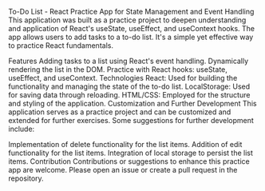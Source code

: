 To-Do List - React Practice App for State Management and Event Handling
This application was built as a practice project to deepen understanding and application of React's useState, useEffect, and useContext hooks. The app allows users to add tasks to a to-do list. It's a simple yet effective way to practice React fundamentals.

Features
Adding tasks to a list using React's event handling.
Dynamically rendering the list in the DOM.
Practice with React hooks: useState, useEffect, and useContext.
Technologies
React: Used for building the functionality and managing the state of the to-do list.
LocalStorage: Used for saving data through reloading.
HTML/CSS: Employed for the structure and styling of the application.
Customization and Further Development
This application serves as a practice project and can be customized and extended for further exercises. Some suggestions for further development include:

Implementation of delete functionality for the list items.
Addition of edit functionality for the list items.
Integration of local storage to persist the list items.
Contribution
Contributions or suggestions to enhance this practice app are welcome. Please open an issue or create a pull request in the repository.
